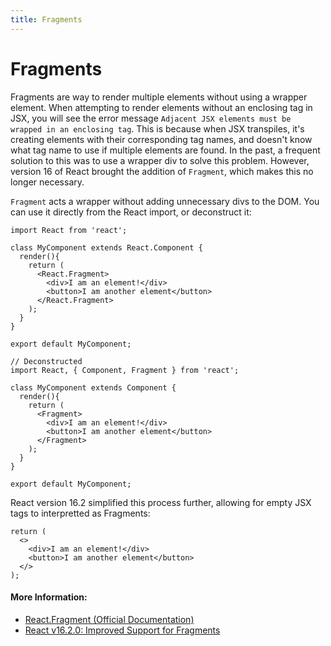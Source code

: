 ```yaml
---
title: Fragments
---
```


# Fragments

Fragments are way to render multiple elements without using a wrapper element. When attempting to render elements without an enclosing tag in JSX, you will see the error message `Adjacent JSX elements must be wrapped in an enclosing tag`.  This is because when JSX transpiles, it's creating elements with their corresponding tag names, and doesn't know what tag name to use if multiple elements are found.  In the past, a frequent solution to this was to use a wrapper div to solve this problem. However, version 16 of React brought the addition of `Fragment`, which makes this no longer necessary.

`Fragment` acts a wrapper without adding unnecessary divs to the DOM.  You can use it directly from the React import, or deconstruct it:

```
import React from 'react';

class MyComponent extends React.Component {
  render(){
    return (
      <React.Fragment>
        <div>I am an element!</div>
        <button>I am another element</button>
      </React.Fragment>
    );
  }
}

export default MyComponent;
```


```
// Deconstructed
import React, { Component, Fragment } from 'react';

class MyComponent extends Component {
  render(){
    return (
      <Fragment>
        <div>I am an element!</div>
        <button>I am another element</button>
      </Fragment>
    );
  }
}

export default MyComponent;
```

React version 16.2 simplified this process further, allowing for empty JSX tags to interpretted as Fragments:

```
return (
  <>
    <div>I am an element!</div>
    <button>I am another element</button>
  </>
);
```

#### More Information:
* [React.Fragment (Official Documentation)](https://reactjs.org/docs/react-api.html#reactfragment)
* [React v16.2.0: Improved Support for Fragments](https://reactjs.org/blog/2017/11/28/react-v16.2.0-fragment-support.html)
